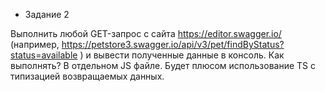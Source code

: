* Задание 2
 							
Выполнить любой GET-запрос с сайта https://editor.swagger.io/ (например, https://petstore3.swagger.io/api/v3/pet/findByStatus?status=available
 ) и вывести полученные данные в консоль.
 Как выполнять? В отдельном JS файле. Будет плюсом использование TS с типизацией возвращаемых данных.
